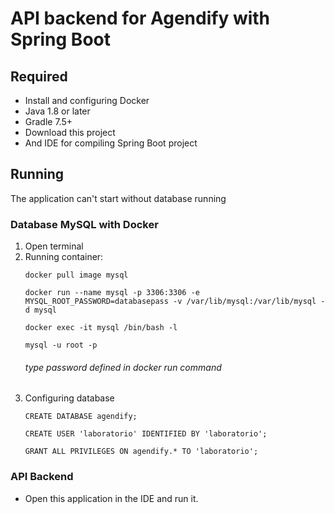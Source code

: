 # API backend for Agendify with Spring Boot
## Required

- Install and configuring Docker
- Java 1.8 or later
- Gradle 7.5+
- Download this project
- And IDE for compiling Spring Boot project

## Running
The application can't start without database running

### Database MySQL with Docker
1. Open terminal
2. Running container:
    ``` docker
    docker pull image mysql 
    ```
    ``` docker
    docker run --name mysql -p 3306:3306 -e MYSQL_ROOT_PASSWORD=databasepass -v /var/lib/mysql:/var/lib/mysql -d mysql
    ```
    ``` docker
   docker exec -it mysql /bin/bash -l
    ```
    ``` docker
    mysql -u root -p
    ```
   ###### type password defined in docker run command
3. Configuring database
    ``` mysql
    CREATE DATABASE agendify;
    ```
   ``` mysql
   CREATE USER 'laboratorio' IDENTIFIED BY 'laboratorio';
    ```
   ``` mysql
   GRANT ALL PRIVILEGES ON agendify.* TO 'laboratorio';
    ```
   
### API Backend
- Open this application in the IDE and run it.

